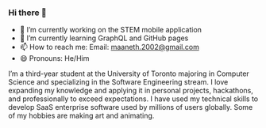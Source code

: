 ### Hi there 👋

- 🔭 I’m currently working on the STEM mobile application
- 🌱 I’m currently learning GraphQL and GitHub pages
- 📫 How to reach me: Email: maaneth.2002@gmail.com
- 😄 Pronouns: He/Him

I’m a third-year student at the University of Toronto majoring in Computer Science and specializing in the Software Engineering stream. I love expanding my knowledge and applying it in personal projects, hackathons, and professionally to exceed expectations. I have used my technical skills to develop SaaS enterprise software used by millions of users globally. Some of my hobbies are making art and animating.
